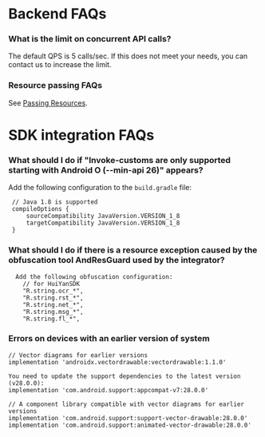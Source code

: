# Backend FAQs

### What is the limit on concurrent API calls?

The default QPS is 5 calls/sec. If this does not meet your needs, you can contact us to increase the limit.

### Resource passing FAQs

See [Passing Resources](https://intl.cloud.tencent.com/document/product/1061/46849?!editLang=en). 


# SDK integration FAQs


### What should I do if "Invoke-customs are only supported starting with Android O (--min-api 26)" appears?

Add the following configuration to the `build.gradle` file:
  ```
   // Java 1.8 is supported
   compileOptions {
       sourceCompatibility JavaVersion.VERSION_1_8
       targetCompatibility JavaVersion.VERSION_1_8
   }
```
### What should I do if there is a resource exception caused by the obfuscation tool AndResGuard used by the integrator?
```
  Add the following obfuscation configuration:
	// for HuiYanSDK
	"R.string.ocr_*",
	"R.string.rst_*",
	"R.string.net_*",
	"R.string.msg_*",
	"R.string.fl_*",
```
### Errors on devices with an earlier version of system

```
// Vector diagrams for earlier versions
implementation 'androidx.vectordrawable:vectordrawable:1.1.0'
   
You need to update the support dependencies to the latest version (v28.0.0):
implementation 'com.android.support:appcompat-v7:28.0.0'

// A component library compatible with vector diagrams for earlier versions
implementation 'com.android.support:support-vector-drawable:28.0.0'
implementation 'com.android.support:animated-vector-drawable:28.0.0'
```
